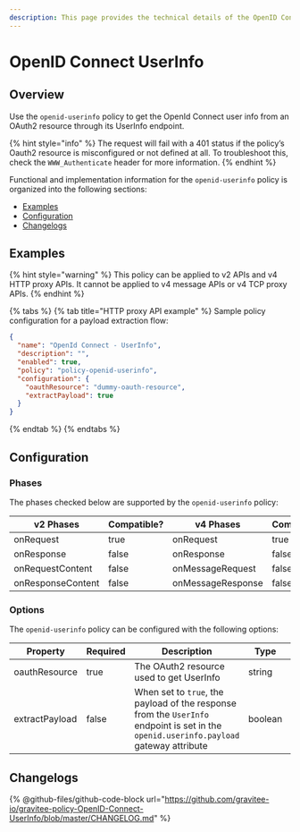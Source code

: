 ```yaml
---
description: This page provides the technical details of the OpenID Connect UserInfo policy
---
```


# OpenID Connect UserInfo

## Overview

Use the `openid-userinfo` policy to get the OpenId Connect user info from an OAuth2 resource through its UserInfo endpoint.

{% hint style="info" %}
The request will fail with a 401 status if the policy’s Oauth2 resource is misconfigured or not defined at all. To troubleshoot this, check the `WWW_Authenticate` header for more information.
{% endhint %}

Functional and implementation information for the `openid-userinfo` policy is organized into the following sections:

* [Examples](openid-connect-userinfo.md#examples)
* [Configuration](openid-connect-userinfo.md#configuration)
* [Changelogs](openid-connect-userinfo.md#changelogs)

## Examples

{% hint style="warning" %}
This policy can be applied to v2 APIs and v4 HTTP proxy APIs. It cannot be applied to v4 message APIs or v4 TCP proxy APIs.
{% endhint %}

{% tabs %}
{% tab title="HTTP proxy API example" %}
Sample policy configuration for a payload extraction flow:

```json
{
  "name": "OpenId Connect - UserInfo",
  "description": "",
  "enabled": true,
  "policy": "policy-openid-userinfo",
  "configuration": {
    "oauthResource": "dummy-oauth-resource",
    "extractPayload": true
  }
}
```
{% endtab %}
{% endtabs %}

## Configuration

### Phases

The phases checked below are supported by the `openid-userinfo` policy:

<table data-full-width="false"><thead><tr><th width="206">v2 Phases</th><th width="137" data-type="checkbox">Compatible?</th><th width="200.41136671177264">v4 Phases</th><th data-type="checkbox">Compatible?</th></tr></thead><tbody><tr><td>onRequest</td><td>true</td><td>onRequest</td><td>true</td></tr><tr><td>onResponse</td><td>false</td><td>onResponse</td><td>false</td></tr><tr><td>onRequestContent</td><td>false</td><td>onMessageRequest</td><td>false</td></tr><tr><td>onResponseContent</td><td>false</td><td>onMessageResponse</td><td>false</td></tr></tbody></table>

### Options

The `openid-userinfo` policy can be configured with the following options:

<table><thead><tr><th width="176">Property</th><th width="100" data-type="checkbox">Required</th><th width="246">Description</th><th>Type</th><th>Default</th></tr></thead><tbody><tr><td>oauthResource</td><td>true</td><td>The OAuth2 resource used to get UserInfo</td><td>string</td><td></td></tr><tr><td>extractPayload</td><td>false</td><td>When set to <code>true</code>, the payload of the response from the <code>UserInfo</code> endpoint is set in the <code>openid.userinfo.payload</code> gateway attribute</td><td>boolean</td><td></td></tr></tbody></table>

## Changelogs

{% @github-files/github-code-block url="https://github.com/gravitee-io/gravitee-policy-OpenID-Connect-UserInfo/blob/master/CHANGELOG.md" %}
